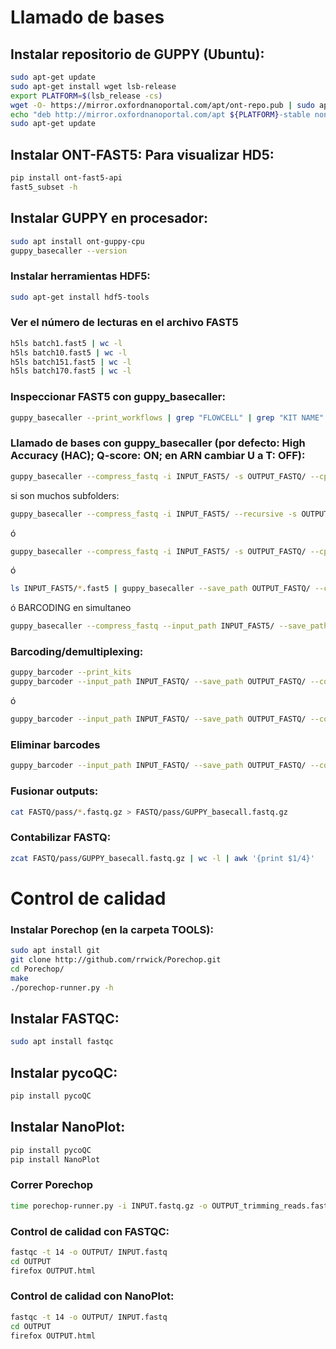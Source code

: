 # Llamado de bases

## Instalar repositorio de GUPPY (Ubuntu):
```sh
sudo apt-get update
sudo apt-get install wget lsb-release
export PLATFORM=$(lsb_release -cs)
wget -O- https://mirror.oxfordnanoportal.com/apt/ont-repo.pub | sudo apt-key add -
echo "deb http://mirror.oxfordnanoportal.com/apt ${PLATFORM}-stable non-free" | sudo tee /etc/apt/sources.list.d/nanoporetech.sources.list
sudo apt-get update
```

## Instalar ONT-FAST5: Para visualizar HD5:
```sh
pip install ont-fast5-api
fast5_subset -h
```

## Instalar GUPPY en procesador:
```sh
sudo apt install ont-guppy-cpu
guppy_basecaller --version
```

### Instalar herramientas HDF5:
```sh
sudo apt-get install hdf5-tools
```

### Ver el número de lecturas en el archivo FAST5
```sh
h5ls batch1.fast5 | wc -l
h5ls batch10.fast5 | wc -l
h5ls batch151.fast5 | wc -l
h5ls batch170.fast5 | wc -l
```

### Inspeccionar FAST5 con guppy_basecaller:
```sh
guppy_basecaller --print_workflows | grep "FLOWCELL" | grep "KIT NAME"
```

### Llamado de bases con guppy_basecaller (por defecto: High Accuracy (HAC); Q-score: ON; en ARN cambiar U a T: OFF):
```sh
guppy_basecaller --compress_fastq -i INPUT_FAST5/ -s OUTPUT_FASTQ/ --cpu_threads_per_caller 14 --num_callers 1 -c CONFIG_NAME.cfg
```
si son muchos subfolders:
```sh
guppy_basecaller --compress_fastq -i INPUT_FAST5/ --recursive -s OUTPUT_FASTQ/ --cpu_threads_per_caller 14 --num_callers 1 -c CONFIG_NAME.cfg
```
ó
```sh
guppy_basecaller --compress_fastq -i INPUT_FAST5/ -s OUTPUT_FASTQ/ --cpu_threads_per_caller 14 --num_callers 1 --flowcell FLOCELL_Version --kit KIT_version
```
ó
```sh
ls INPUT_FAST5/*.fast5 | guppy_basecaller --save_path OUTPUT_FASTQ/ --config CONFIG_NAME.cfg
```
ó BARCODING en simultaneo
```sh
guppy_basecaller --compress_fastq --input_path INPUT_FAST5/ --save_path OUTPUT_FASTQ/ --cpu_threads_per_caller 14 --num_callers 1 -c CONFIG_NAME.cfg --barcode_kits SQK-RBK001
```

### Barcoding/demultiplexing:
```sh
guppy_barcoder --print_kits
guppy_barcoder --input_path INPUT_FASTQ/ --save_path OUTPUT_FASTQ/ --config CONFIG_NAME.cfg
```
ó
```sh
guppy_barcoder --input_path INPUT_FASTQ/ --save_path OUTPUT_FASTQ/ --config CONFIG_NAME.cfg --barcode_kits SQK-RPB004
```

### Eliminar barcodes
```sh
guppy_barcoder --input_path INPUT_FASTQ/ --save_path OUTPUT_FASTQ/ --config CONFIG_NAME.cfg --trim_barcodes
```

### Fusionar outputs:
```sh
cat FASTQ/pass/*.fastq.gz > FASTQ/pass/GUPPY_basecall.fastq.gz
```

### Contabilizar FASTQ:
```sh
zcat FASTQ/pass/GUPPY_basecall.fastq.gz | wc -l | awk '{print $1/4}'
```

# Control de calidad

### Instalar Porechop (en la carpeta TOOLS):
```sh
sudo apt install git
git clone http://github.com/rrwick/Porechop.git
cd Porechop/
make
./porechop-runner.py -h
```

## Instalar FASTQC:
```sh
sudo apt install fastqc
```

## Instalar pycoQC:
```sh
pip install pycoQC
```

## Instalar NanoPlot:
```sh
pip install pycoQC
pip install NanoPlot
```

### Correr Porechop
```sh
time porechop-runner.py -i INPUT.fastq.gz -o OUTPUT_trimming_reads.fastq.gz --verbosity 2
```

### Control de calidad con FASTQC:
```sh
fastqc -t 14 -o OUTPUT/ INPUT.fastq
cd OUTPUT
firefox OUTPUT.html
```

### Control de calidad con NanoPlot:
```sh
fastqc -t 14 -o OUTPUT/ INPUT.fastq
cd OUTPUT
firefox OUTPUT.html
```
